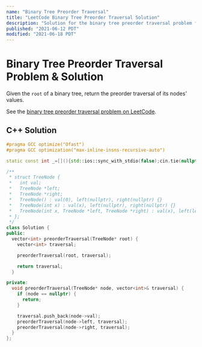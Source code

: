 ```yaml
---
name: "Binary Tree Preorder Traversal"
title: "LeetCode Binary Tree Preorder Traversal Solution"
description: "Solution for the binary tree preorder traversal problem from LeetCode."
published: "2021-06-12 PDT"
modified: "2021-06-18 PDT"
---
```


# Binary Tree Preorder Traversal Problem & Solution

Given the `root` of a binary tree, return the preorder traversal of its nodes' values.

See the [binary tree preorder traversal problem on LeetCode](https://leetcode.com/problems/binary-tree-preorder-traversal).

## C++ Solution

```cpp
#pragma GCC optimize("Ofast")
#pragma GCC optimization("max-inline-insns-recursive-auto")

static const int _=[](){std::ios::sync_with_stdio(false);cin.tie(nullptr);cout.tie(nullptr);return 0;}();

/**
 * struct TreeNode {
 *   int val;
 *   TreeNode *left;
 *   TreeNode *right;
 *   TreeNode() : val(0), left(nullptr), right(nullptr) {}
 *   TreeNode(int x) : val(x), left(nullptr), right(nullptr) {}
 *   TreeNode(int x, TreeNode *left, TreeNode *right) : val(x), left(left), right(right) {}
 * };
 */
class Solution {
public:
  vector<int> preorderTraversal(TreeNode* root) {
    vector<int> traversal;

    preorderTraversal(root, traversal);

    return traversal;
  }

private:
  void preorderTraversal(TreeNode* node, vector<int>& traversal) {
    if (node == nullptr) {
      return;
    }

    traversal.push_back(node->val);
    preorderTraversal(node->left, traversal);
    preorderTraversal(node->right, traversal);
  }
};
```
